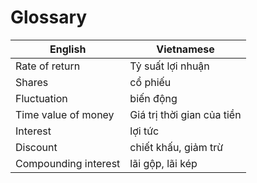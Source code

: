 # Glossary

| English          | Vietnamese |
|------------------|-------------|
| Rate of return | Tỷ suất lợi nhuận |
| Shares | cổ phiếu |
| Fluctuation | biến động |
| Time value of money | Giá trị thời gian của tiền |
| Interest | lợi tức |
| Discount | chiết khấu, giảm trừ |
| Compounding interest | lãi gộp, lãi kép |